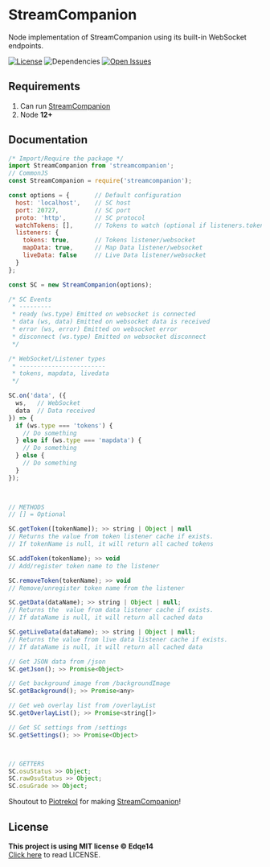 # StreamCompanion

Node implementation of StreamCompanion using its built-in WebSocket endpoints.

[![License](https://img.shields.io/github/license/Edqe14/node-sc?style=for-the-badge)](https://github.com/Edqe14/node-sc/blob/main/LICENSE)
![Dependencies](https://img.shields.io/librariesio/release/npm/streamcompanion?style=for-the-badge)
[![Open Issues](https://img.shields.io/github/issues/Edqe14/node-sc?style=for-the-badge)](https://github.com/Edqe14/node-sc/issues)

## Requirements

 1. Can run [StreamCompanion](https://github.com/Piotrekol/StreamCompanion)
 2. Node **12+**

## Documentation

```js
/* Import/Require the package */
import StreamCompanion from 'streamcompanion';
// CommonJS
const StreamCompanion = require('streamcompanion');

const options = {       // Default configuration
  host: 'localhost',    // SC host
  port: 20727,          // SC port
  proto: 'http',        // SC protocol
  watchTokens: [],      // Tokens to watch (optional if listeners.tokens is false)
  listeners: {
    tokens: true,       // Tokens listener/websocket
    mapData: true,      // Map Data listener/websocket
    liveData: false     // Live Data listener/websocket
  }
};

const SC = new StreamCompanion(options);

/* SC Events
 * ---------
 * ready (ws.type) Emitted on websocket is connected
 * data (ws, data) Emitted on websocket data is received
 * error (ws, error) Emitted on websocket error
 * disconnect (ws.type) Emitted on websocket disconnect
 */

/* WebSocket/Listener types
 * ------------------------
 * tokens, mapdata, livedata
 */

SC.on('data', ({
  ws,   // WebSocket
  data  // Data received
}) => {
  if (ws.type === 'tokens') {
    // Do something
  } else if (ws.type === 'mapdata') {
    // Do something
  } else {
    // Do something
  }
});
  


// METHODS
// [] = Optional

SC.getToken([tokenName]); >> string | Object | null
// Returns the value from token listener cache if exists.
// If tokenName is null, it will return all cached tokens

SC.addToken(tokenName); >> void
// Add/register token name to the listener

SC.removeToken(tokenName); >> void
// Remove/unregister token name from the listener

SC.getData(dataName); >> string | Object | null;
// Returns the  value from data listener cache if exists.
// If dataName is null, it will return all cached data

SC.getLiveData(dataName); >> string | Object | null;
// Returns the value from live data listener cache if exists.
// If dataName is null, it will return all cached data

// Get JSON data from /json
SC.getJson(); >> Promise<Object>

// Get background image from /backgroundImage
SC.getBackground(); >> Promise<any>

// Get web overlay list from /overlayList
SC.getOverlayList(); >> Promise<string[]>

// Get SC settings from /settings
SC.getSettings(); >> Promise<Object>



// GETTERS                                                   
SC.osuStatus >> Object;
SC.rawOsuStatus >> Object;
SC.osuGrade >> Object;
```

Shoutout to [Piotrekol](https://github.com/Piotrekol) for making [StreamCompanion](https://github.com/Piotrekol/StreamCompanion)!

## License

**This project is using MIT license © Edqe14**  
[Click here](https://github.com/Edqe14/node-sc/blob/main/LICENSE) to read LICENSE.
